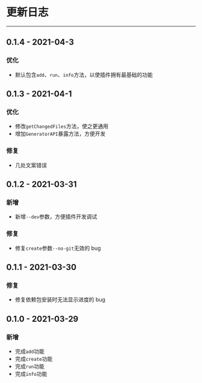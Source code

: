 # 更新日志

---

## 0.1.4 - 2021-04-3

### 优化

- 默认包含`add`、`run`、`info`方法，以使插件拥有最基础的功能

## 0.1.3 - 2021-04-1

### 优化

- 修改`getChangedFiles`方法，使之更通用
- 增加`GeneratorAPI`暴露方法，方便开发

### 修复

- 几处文案错误

## 0.1.2 - 2021-03-31

### 新增

- 新增`--dev`参数，方便插件开发调试

### 修复

- 修复`create`参数`--no-git`无效的 bug

## 0.1.1 - 2021-03-30

### 修复

- 修复依赖包安装时无法显示进度的 bug

## 0.1.0 - 2021-03-29

### 新增

- 完成`add`功能
- 完成`create`功能
- 完成`run`功能
- 完成`info`功能
